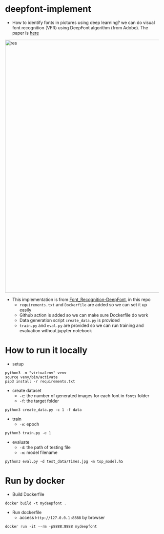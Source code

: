# deepfont-implement
* How to identify fonts in pictures using deep learning? we can do visual font recognition (VFR) using DeepFont algorithm (from Adobe). The paper is [here](https://arxiv.org/pdf/1507.03196v1.pdf)
<img width="828" alt="res" src="https://user-images.githubusercontent.com/8428372/205088069-94c51227-4870-4d87-bd0f-52ab16950715.png">

* This implementation is from [Font_Recognition-DeepFont](https://github.com/robinreni96/Font_Recognition-DeepFont), in this repo
  * `requirements.txt` and `Dockerfile` are added so we can set it up easily
  * Github action is added so we can make sure Dockerfile do work
  * Data generation script `create_data.py` is provided
  * `train.py` and `eval.py` are provided so we can run training and evaluation without jupyter notebook
  
# How to run it locally
* setup
```
python3 -m "virtualenv" venv
source venv/bin/activate
pip3 install -r requirements.txt
```

* create dataset
  * `-c`: the number of generated images for each font in `fonts` folder
  * `-f`: the target folder
```
python3 create_data.py -c 1 -f data
```

* train 
  * `-e`: epoch
```
python3 train.py -e 1
```

* evaluate
  * `-d`: the path of testing file
  * `-m`: model filename
```
python3 eval.py -d test_data/Times.jpg -m top_model.h5
```

# Run by docker
* Build Dockerfile
```
docker build -t mydeepfont .
```

* Run dockerfile
  * access `http://127.0.0.1:8888` by browser
```
docker run -it --rm -p8888:8888 mydeepfont
```



